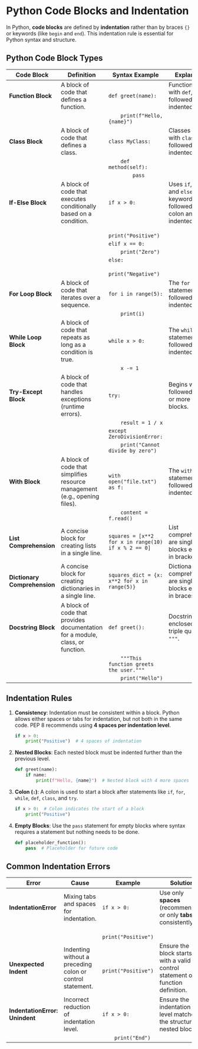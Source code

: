 
# Python Code Blocks and Indentation

In Python, **code blocks** are defined by **indentation** rather than by braces `{}` or keywords (like `begin` and `end`). This indentation rule is essential for Python syntax and structure.


## Python Code Block Types

| **Code Block**          | **Definition**                                                                                              | **Syntax Example**                                          | **Explanation**                                                                                                   |
|-------------------------|------------------------------------------------------------------------------------------------------------|-------------------------------------------------------------|-------------------------------------------------------------------------------------------------------------------|
| **Function Block**       | A block of code that defines a function.                                                                   | `def greet(name):`                                          | Functions start with `def`, followed by an indented block.                                                        |
|                         |                                                                                                            | `    print(f"Hello, {name}")`                               |                                                                                                                   |
| **Class Block**          | A block of code that defines a class.                                                                      | `class MyClass:`                                            | Classes start with `class`, followed by an indented block.                                                        |
|                         |                                                                                                            | `    def method(self):`                                     |                                                                                                                   |
|                         |                                                                                                            | `        pass`                                              |                                                                                                                   |
| **If-Else Block**        | A block of code that executes conditionally based on a condition.                                         | `if x > 0:`                                                 | Uses `if`, `elif`, and `else` keywords, each followed by a colon and an indented block.                           |
|                         |                                                                                                            | `    print("Positive")`                                     |                                                                                                                   |
|                         |                                                                                                            | `elif x == 0:`                                              |                                                                                                                   |
|                         |                                                                                                            | `    print("Zero")`                                         |                                                                                                                   |
|                         |                                                                                                            | `else:`                                                     |                                                                                                                   |
|                         |                                                                                                            | `    print("Negative")`                                     |                                                                                                                   |
| **For Loop Block**       | A block of code that iterates over a sequence.                                                            | `for i in range(5):`                                        | The `for` statement is followed by an indented block.                                                             |
|                         |                                                                                                            | `    print(i)`                                              |                                                                                                                   |
| **While Loop Block**     | A block of code that repeats as long as a condition is true.                                              | `while x > 0:`                                              | The `while` statement is followed by an indented block.                                                           |
|                         |                                                                                                            | `    x -= 1`                                                |                                                                                                                   |
| **Try-Except Block**     | A block of code that handles exceptions (runtime errors).                                                 | `try:`                                                      | Begins with `try`, followed by one or more `except` blocks.                                                       |
|                         |                                                                                                            | `    result = 1 / x`                                        |                                                                                                                   |
|                         |                                                                                                            | `except ZeroDivisionError:`                                 |                                                                                                                   |
|                         |                                                                                                            | `    print("Cannot divide by zero")`                        |                                                                                                                   |
| **With Block**           | A block of code that simplifies resource management (e.g., opening files).                                | `with open("file.txt") as f:`                               | The `with` statement is followed by an indented block.                                                            |
|                         |                                                                                                            | `    content = f.read()`                                    |                                                                                                                   |
| **List Comprehension**   | A concise block for creating lists in a single line.                                                      | `squares = [x**2 for x in range(10) if x % 2 == 0]`         | List comprehensions are single-line blocks enclosed in brackets.                                                  |
| **Dictionary Comprehension** | A concise block for creating dictionaries in a single line.                                                | `squares_dict = {x: x**2 for x in range(5)}`                | Dictionary comprehensions are single-line blocks enclosed in braces `{}`.                                         |
| **Docstring Block**      | A block of code that provides documentation for a module, class, or function.                             | `def greet():`                                              | Docstrings are enclosed in triple quotes `"""`.                                                                |
|                         |                                                                                                            | `    """This function greets the user."""`            |                                                                                                                   |
|                         |                                                                                                            | `    print("Hello")`                                        |                                                                                                                   |


## Indentation Rules

1. **Consistency**: Indentation must be consistent within a block. Python allows either spaces or tabs for indentation, but not both in the same code. PEP 8 recommends using **4 spaces per indentation level**.
   ```python
   if x > 0:
       print("Positive")  # 4 spaces of indentation
   ```

2. **Nested Blocks**: Each nested block must be indented further than the previous level.
   ```python
   def greet(name):
       if name:
           print(f"Hello, {name}")  # Nested block with 4 more spaces
   ```

3. **Colon (`:`)**: A colon is used to start a block after statements like `if`, `for`, `while`, `def`, `class`, and `try`.
   ```python
   if x > 0:  # Colon indicates the start of a block
       print("Positive")
   ```

4. **Empty Blocks**: Use the `pass` statement for empty blocks where syntax requires a statement but nothing needs to be done.
   ```python
   def placeholder_function():
       pass  # Placeholder for future code
   ```

## Common Indentation Errors

| **Error**                      | **Cause**                                                                 | **Example**                                         | **Solution**                                                                                                        |
|-------------------------------|---------------------------------------------------------------------------|----------------------------------------------------|--------------------------------------------------------------------------------------------------------------------|
| **IndentationError**            | Mixing tabs and spaces for indentation.                                   | `if x > 0:`                                        | Use only **spaces** (recommended) or only **tabs** consistently.                                                   |
|                               |                                                                           | `    print("Positive")`                            |                                                                                                                    |
| **Unexpected Indent**           | Indenting without a preceding colon or control statement.                 | `    print("Positive")`                            | Ensure the block starts with a valid control statement or function definition.                                     |
| **IndentationError: Unindent** | Incorrect reduction of indentation level.                                 | `if x > 0:`                                        | Ensure the indentation level matches the structure of nested blocks.                                               |
|                               |                                                                           | `    print("End")`                                 |                                                                                                                    |
